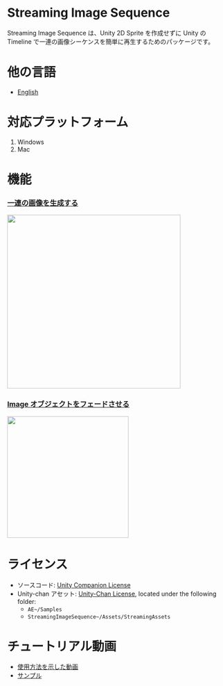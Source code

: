 # Streaming Image Sequence

Streaming Image Sequence は、Unity 2D Sprite を作成せずに Unity の Timeline で一連の画像シーケンスを簡単に再生するためのパッケージです。

# 他の言語
- [English](README.md)


# 対応プラットフォーム

1. Windows
2. Mac


# 機能

### [一連の画像を生成する](./Documentation~/jp/StreamingImageSequencePlayableAsset.md)
<img src="./Documentation~/images/StreamingImageSequenceDemo.gif" width=400>

### [Image オブジェクトをフェードさせる](./Documentation~/jp/FaderPlayableAsset.md)
<img src="./Documentation~/images/FaderDemo.gif" width=280>

# ライセンス
* ソースコード: [Unity Companion License](LICENSE.md)
* Unity-chan アセット: [Unity-Chan License](https://unity-chan.com/contents/guideline/), located under the following folder:
  - `AE~/Samples`
  - `StreamingImageSequence~/Assets/StreamingAssets`

# チュートリアル動画
- [使用方法を示した動画](https://youtu.be/mlRbwqJ74CM)
- [サンプル](https://youtu.be/4og6rgQdb3c)
